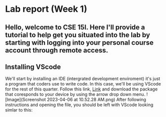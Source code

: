# Lab report (Week 1)

Hello, welcome to CSE 15l. Here I'll provide a tutorial to help get you situated into the lab by starting with logging into your personal course account through remote access.
---
## Installing VScode
We'll start by installing an IDE (intergrated development enviroment) it's just a program that coders use to write code. In this case, we'll be using VScode for the rest of this quarter. Follow this link, [Link](https://code.visualstudio.com/) and download the package that coresponds to your device by using the arrow drop down menu.
![Image](Screenshot 2023-04-06 at 10.52.28 AM.png)
After following instructions and opening the file, you should be left with VScode looking simlar to this:

